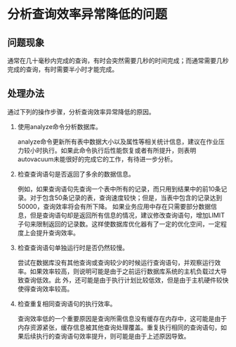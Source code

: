 # 分析查询效率异常降低的问题<a name="ZH-CN_TOPIC_0291615100"></a>

## 问题现象<a name="section6698114504"></a>

通常在几十毫秒内完成的查询，有时会突然需要几秒的时间完成；而通常需要几秒完成的查询，有时需要半小时才能完成。

## 处理办法<a name="section747619196010"></a>

通过下列的操作步骤，分析查询效率异常降低的原因。

1.  使用analyze命令分析数据库。

    analyze命令更新所有表中数据大小以及属性等相关统计信息，建议在作业压力较小时执行。如果此命令执行后性能恢复或者有所提升，则表明autovacuum未能很好的完成它的工作，有待进一步分析。

2.  检查查询语句是否返回了多余的数据信息。

    例如，如果查询语句先查询一个表中所有的记录，而只用到结果中的前10条记录。对于包含50条记录的表，查询速度较快；但是，当表中包含的记录达到50000，查询效率将会有所下降。 如果业务应用中存在只需要部分数据信息，但是查询语句却是返回所有信息的情况，建议修改查询语句，增加LIMIT子句来限制返回的记录数。这样使数据库优化器有了一定的优化空间，一定程度上会提升查询效率。

3.  检查查询语句单独运行时是否仍然较慢。

    尝试在数据库没有其他查询或查询较少的时候运行查询语句，并观察运行效率。如果效率较高，则说明可能是由于之前运行数据库系统的主机负载过大导致查询低效。此 外，还可能是由于执行计划比较低效，但是由于主机硬件较快使得查询效率较高。

4.  检查重复相同查询语句的执行效率。

    查询效率低的一个重要原因是查询所需信息没有缓存在内存中，这可能是由于内存资源紧张，缓存信息被其他查询处理覆盖。重复执行相同的查询语句，如果后续执行的查询语句效率提升，则可能是由于上述原因导致。


